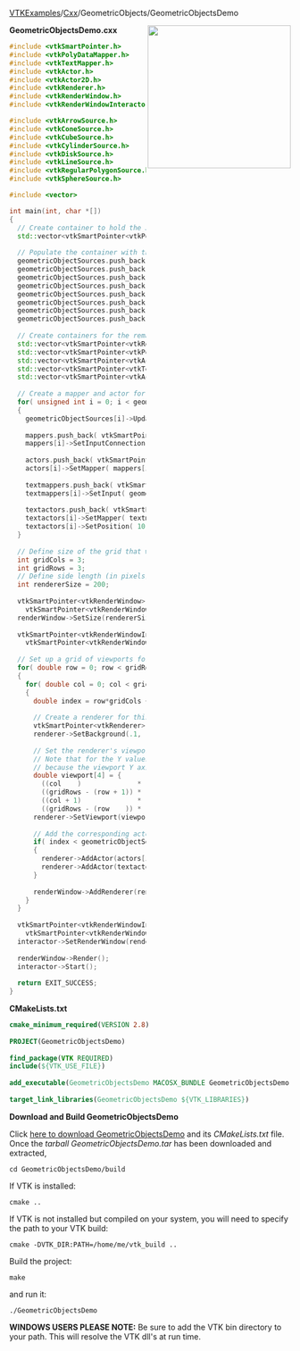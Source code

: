 [VTKExamples](Home)/[Cxx](Cxx)/GeometricObjects/GeometricObjectsDemo

<img align="right" src="https://github.com/lorensen/VTKExamples/raw/master/Testing/Baseline/GeometricObjects/TestGeometricObjectsDemo.png" width="256" />

**GeometricObjectsDemo.cxx**
```c++
#include <vtkSmartPointer.h>
#include <vtkPolyDataMapper.h>
#include <vtkTextMapper.h>
#include <vtkActor.h>
#include <vtkActor2D.h>
#include <vtkRenderer.h>
#include <vtkRenderWindow.h>
#include <vtkRenderWindowInteractor.h>

#include <vtkArrowSource.h>
#include <vtkConeSource.h>
#include <vtkCubeSource.h>
#include <vtkCylinderSource.h>
#include <vtkDiskSource.h>
#include <vtkLineSource.h>
#include <vtkRegularPolygonSource.h>
#include <vtkSphereSource.h>

#include <vector>

int main(int, char *[])
{
  // Create container to hold the 3D object generators (sources)
  std::vector<vtkSmartPointer<vtkPolyDataAlgorithm> > geometricObjectSources;
  
  // Populate the container with the various object sources to be demonstrated
  geometricObjectSources.push_back( vtkSmartPointer<vtkArrowSource>::New() );
  geometricObjectSources.push_back( vtkSmartPointer<vtkConeSource>::New() );
  geometricObjectSources.push_back( vtkSmartPointer<vtkCubeSource>::New() );
  geometricObjectSources.push_back( vtkSmartPointer<vtkCylinderSource>::New() );
  geometricObjectSources.push_back( vtkSmartPointer<vtkDiskSource>::New() );
  geometricObjectSources.push_back( vtkSmartPointer<vtkLineSource>::New() );
  geometricObjectSources.push_back( vtkSmartPointer<vtkRegularPolygonSource>::New() );
  geometricObjectSources.push_back( vtkSmartPointer<vtkSphereSource>::New() );
  
  // Create containers for the remaining nodes of each pipeline
  std::vector<vtkSmartPointer<vtkRenderer> > renderers;
  std::vector<vtkSmartPointer<vtkPolyDataMapper> > mappers;
  std::vector<vtkSmartPointer<vtkActor> > actors;
  std::vector<vtkSmartPointer<vtkTextMapper> > textmappers;
  std::vector<vtkSmartPointer<vtkActor2D> > textactors;
  
  // Create a mapper and actor for each object and the corresponding text label
  for( unsigned int i = 0; i < geometricObjectSources.size(); i++ )
  {
    geometricObjectSources[i]->Update();
    
    mappers.push_back( vtkSmartPointer<vtkPolyDataMapper>::New() );
    mappers[i]->SetInputConnection( geometricObjectSources[i]->GetOutputPort() );
    
    actors.push_back( vtkSmartPointer<vtkActor>::New() );
    actors[i]->SetMapper( mappers[i] );
    
    textmappers.push_back( vtkSmartPointer<vtkTextMapper>::New() );
    textmappers[i]->SetInput( geometricObjectSources[i]->GetClassName() ); // set text label to the name of the object source
    
    textactors.push_back( vtkSmartPointer<vtkActor2D>::New() );
    textactors[i]->SetMapper( textmappers[i] );
    textactors[i]->SetPosition( 10, 10); // Note: the position of an Actor2D is specified in display coordinates
  }
  
  // Define size of the grid that will hold the objects
  int gridCols = 3;
  int gridRows = 3;
  // Define side length (in pixels) of each renderer square
  int rendererSize = 200;
  
  vtkSmartPointer<vtkRenderWindow> renderWindow =
    vtkSmartPointer<vtkRenderWindow>::New();
  renderWindow->SetSize(rendererSize*gridCols, rendererSize*gridRows);
  
  vtkSmartPointer<vtkRenderWindowInteractor> renderWindowInteractor =
    vtkSmartPointer<vtkRenderWindowInteractor>::New();
  
  // Set up a grid of viewports for each renderer
  for( double row = 0; row < gridRows; row++ )
  {
    for( double col = 0; col < gridCols; col++ )
    {
      double index = row*gridCols + col;
      
      // Create a renderer for this grid cell
      vtkSmartPointer<vtkRenderer> renderer = vtkSmartPointer<vtkRenderer>::New();
      renderer->SetBackground(.1, .2, .3);
      
      // Set the renderer's viewport dimensions (xmin, ymin, xmax, ymax) within the render window.
      // Note that for the Y values, we need to subtract the row index from gridRows
      // because the viewport Y axis points upwards, but we want to draw the grid from top to down
      double viewport[4] = {
        ((col    )              * rendererSize) / (gridCols * rendererSize),
        ((gridRows - (row + 1)) * rendererSize) / (gridRows * rendererSize),
        ((col + 1)              * rendererSize) / (gridCols * rendererSize),
        ((gridRows - (row    )) * rendererSize) / (gridRows * rendererSize) };
      renderer->SetViewport(viewport);
      
      // Add the corresponding actor and label for this grid cell, if they exist
      if( index < geometricObjectSources.size() )
      {
        renderer->AddActor(actors[index]);
        renderer->AddActor(textactors[index]);
      }
      
      renderWindow->AddRenderer(renderer);
    }
  }
  
  vtkSmartPointer<vtkRenderWindowInteractor> interactor =
    vtkSmartPointer<vtkRenderWindowInteractor>::New();
  interactor->SetRenderWindow(renderWindow);
  
  renderWindow->Render();
  interactor->Start();
  
  return EXIT_SUCCESS;
}
```
**CMakeLists.txt**
```cmake
cmake_minimum_required(VERSION 2.8)
 
PROJECT(GeometricObjectsDemo)
 
find_package(VTK REQUIRED)
include(${VTK_USE_FILE})
 
add_executable(GeometricObjectsDemo MACOSX_BUNDLE GeometricObjectsDemo.cxx)
 
target_link_libraries(GeometricObjectsDemo ${VTK_LIBRARIES})
```

**Download and Build GeometricObjectsDemo**

Click [here to download GeometricObjectsDemo](https://github.com/lorensen/VTKWikiExamplesTarballs/raw/master/GeometricObjectsDemo.tar) and its *CMakeLists.txt* file.
Once the *tarball GeometricObjectsDemo.tar* has been downloaded and extracted,
```
cd GeometricObjectsDemo/build 
```
If VTK is installed:
```
cmake ..
```
If VTK is not installed but compiled on your system, you will need to specify the path to your VTK build:
```
cmake -DVTK_DIR:PATH=/home/me/vtk_build ..
```
Build the project:
```
make
```
and run it:
```
./GeometricObjectsDemo
```
**WINDOWS USERS PLEASE NOTE:** Be sure to add the VTK bin directory to your path. This will resolve the VTK dll's at run time.

